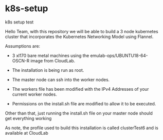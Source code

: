 # k8s-setup
k8s setup test

Hello Team, with this repository we will be able to build a 3 node kubernetes cluster
that incorporates the Kubernetes Networking Model using Flannel.

Assumptions are:

* 3 xl170 bare metal machines using the emulab-ops/UBUNTU18-64-OSCN-R image from CloudLab.

* The installation is being run as root.

* The master node can ssh into the worker nodes.

* The workers file has been modified with the IPv4 Addresses of your current worker nodes.

* Permissions on the install.sh file are modified to allow it to be executed.
    
Other than that, just running the install.sh file on your master node should get everything working

As note, the profile used to build this installation is called clusterTest6 and is available at CloudLab
